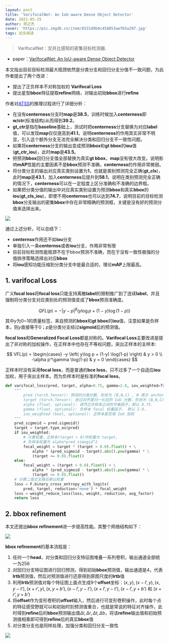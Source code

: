 ```yaml
---
layout: post
title: 'VarifocalNet: An IoU-aware Dense Object Detector'
date: 2021-05-25
author: 郑之杰
cover: 'https://pic.imgdb.cn/item/6531d9b4c458853aef65a297.jpg'
tags: 论文阅读
---
```


> VarifocalNet：交并比感知的密集目标检测器.

- paper：[VarifocalNet: An IoU-aware Dense Object Detector](https://arxiv.org/abs/2008.13367)

本文指出目前目标检测最大瓶颈依然是分类分支和回归分支分值不一致问题，为此作者提出了两个改进：
- 提出了正负样本不对称加权的 **Varifocal Loss**
- 提出星型**bbox**特征提取**refine**网络，对输出初始**bbox**进行**refine**

作者对[<font color=blue>ATSS</font>](https://0809zheng.github.io/2021/05/23/atss.html)的推理过程进行了详细分析：
- 在没有**centerness**分支时**map**是**38.5**，训练时候加入**centerness**即**w/ctr**(标准结构)从而得到**39.2**。
- **gt_ctr**是指在**baseline**基础上，测试时把**centerness**分支替换为对应**label**值，可以发现**map**仅仅提高到**41.1**。说明**centerness**的作用其实非常不明显，引入这个额外分支无法完全解决分类和回归分支不一致性问题。
- 如果将**centerness**分支的输出变成预测**bbox**和**gt bbox**的**iou**值(**gt_ctr_iou**)，此时**map**是**43.5**。
- 把预测**bbox**回归分支值全部替换为真实**gt bbox**，**map**没有很大改变。说明影响**mAP**性能的主要因素不是**bbox**预测不准确，**centerness**的作用非常微弱。
- 将分类分支的输出对应真实类别设置为**1**，也就是类别预测完全正确(**gt_cls**)，此时**map**是**43.1**，加入**centerness**后提升到**58.1**，说明在类别预测完全正确的情况下，**centerness**可以在一定程度上区分准确和不准确的边界框。
- 如果把分类分值的输出中对应真实类别设置为预测**bbox**和真实**bbox**的**iou**(**gt_cls_iou**)，即使不用**centernss**也可以达到**74.7**，说明目前的目标检测**bbox**分支输出的密集**bbox**中存在非常精确的预测框，关键是没有好的预测分值来选择出来。

![](https://pic.imgdb.cn/item/6531e4dcc458853aef7e93d0.jpg)

通过上述分析，可以总结下：
- **centernss**作用还不如**iou**分支
- 单独引入一条**centernss**或者**iou**分支，作用非常有限
- 目前目标检测性能瓶颈不在于bbox预测不准确，而在于没有一致性极强的分值排序策略选择出对应**bbox**
- 将**iou**感知功能压缩到分类分支中是最合适的，理论**mAP**上限最高。

## 1. varifocal Loss

广义**focal loss**将**focal loss**只能支持离散**label**的限制推广到了连续**label**，并且强制将分类分支对应类别处的预测值变成了**bbox**预测准确度。

$$
QFL(p) = -|y-p|^\beta \left( y\log p + (1-y) \log(1-p) \right)
$$

其中$y$为$0$~$1$的质量标签，来自预测的**bbox**和**gt bbox**的**iou**值，注意如果是负样本，则$y$直接等于$0$；$p$是分类分支经过**sigmoid**后的预测值。

**focal loss**和**Generalized Focal Loss**都是对称的。**Varifocal Loss**主要改进是提出了非对称的加权操作，在正样本中也存在不等权问题，突出正样本的主样本:

$$
VFL(p) = 
\begin{cases}
-y \left( y\log p + (1-y) \log(1-p) \right) & y > 0 \\
-\alpha p^\gamma \log(1-p) & y = 0
\end{cases}
$$

正样本时没有采用**focal loss**，而是普通的**bce loss**，只不过多了一个自适应**iou**加权，用于突出主样本。而为负样本时是标准的**focal loss**。

```python
def varifocal_loss(pred, target, alpha=0.75, gamma=2.0, iou_weighted=True):
    """
        pred (torch.Tensor): 预测的分类分数，形状为 (B,N,C) , N 表示 anchor 数量， C 表示类别数
        target (torch.Tensor): 经过对齐度归一化后的 IoU 分数，形状为 (B,N,C)，数值范围为 0~1
        alpha (float, optional): 调节正负样本之间的平衡因子，默认 0.75.
        gamma (float, optional): 负样本 focal 权重因子， 默认 2.0.
        iou_weighted (bool, optional): 正样本是否用 IoU 加权
    """
    pred_sigmoid = pred.sigmoid()
    target = target.type_as(pred)
    if iou_weighted:
        # 计算权重，正样本(target > 0)中权重为 target,
        # 负样本权重为 alpha*pred_simogid^2
        focal_weight = target * (target > 0.0).float() + \
            alpha * (pred_sigmoid - target).abs().pow(gamma) * \
            (target <= 0.0).float()
    else:
        focal_weight = (target > 0.0).float() + \
            alpha * (pred_sigmoid - target).abs().pow(gamma) * \
            (target <= 0.0).float()
    # 计算二值交叉熵后乘以权重
    loss = F.binary_cross_entropy_with_logits(
        pred, target, reduction='none') * focal_weight
    loss = weight_reduce_loss(loss, weight, reduction, avg_factor)
    return loss
```

## 2. bbox refinement

本文还提出**bbox refinement**进一步提高性能。其整个网络结构如下：

![](https://pic.imgdb.cn/item/65322a81c458853aef40525e.jpg)

**bbox refinement**的基本流程是：
1. 任何一个**head**，对分类和回归分支特征图堆叠一系列卷积，输出通道全部统一为$256$
2. 对回归分支特征图进行回归预测，得到初始**bbox**预测值，输出通道是$4$，代表**lrtb**预测值，然后对预测值进行还原得到原图尺度的**lrtb**值
3. 利用**lrtb**预测值对每个特征图上面点生成$9$个**offset**坐标：$(x, y), (x-l’, y), (x, y-t’), (x+r’, y), (x, y+b’), (x-l’, y-t’),(x+l’, y-t’), (x-l’, y+b’)$ 和 $(x+r’, y+b’)$
4. 将**offset**作为变形卷积的**offset**输入，然后进行可变形卷积操作，此时每个点的特征感受野就可以和初始时刻预测值重合，也就是常说的特征对齐操作，此时得到**refine**后的**bbox**预测输出值$\Delta l,\Delta r,\Delta t,\Delta b$，将该**refine**输出值和初始预测值相乘即可得到**refine**后的真实**bbox**值
5. 对分类分支也是同样处理，加强分类和回归分支一致性

![](https://pic.imgdb.cn/item/65322bc0c458853aef43eb1c.jpg)